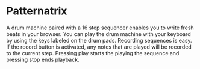 # Patternatrix
A drum machine paired with a 16 step sequencer enables you to write fresh beats in your browser. You can play the drum machine with your keyboard by using the keys labeled on the drum pads. Recording sequences is easy. If the record button is activated, any notes that are played will be recorded to the current step. Pressing play starts the playing the sequence and pressing stop ends playback.
